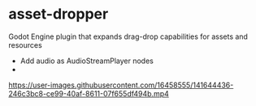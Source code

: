 # asset-dropper
Godot Engine plugin that expands drag-drop capabilities for assets and resources

- Add audio as AudioStreamPlayer nodes
- 
https://user-images.githubusercontent.com/16458555/141644436-246c3bc8-ce99-40af-8611-07f655df494b.mp4
